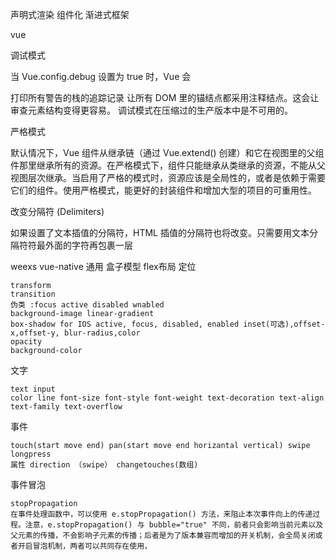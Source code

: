 声明式渲染 组件化  渐进式框架

vue

调试模式

当 Vue.config.debug 设置为 true 时，Vue 会

打印所有警告的栈的追踪记录
让所有 DOM 里的锚结点都采用注释结点。这会让审查元素结构变得更容易。
调试模式在压缩过的生产版本中是不可用的。

严格模式

默认情况下，Vue 组件从继承链（通过 Vue.extend() 创建）和它在视图里的父组件那里继承所有的资源。在严格模式下，组件只能继承从类继承的资源，不能从父视图层次继承。当启用了严格的模式时，资源应该是全局性的，或者是依赖于需要它们的组件。使用严格模式，能更好的封装组件和增加大型的项目的可重用性。

改变分隔符 (Delimiters)

如果设置了文本插值的分隔符，HTML 插值的分隔符也将改变。只需要用文本分隔符符最外面的字符再包裹一层


weexs vue-native
通用
盒子模型
flex布局
定位

	transform
	transition
	伪类 :focus active disabled wnabled
	background-image linear-gradient
	box-shadow for IOS active, focus, disabled, enabled inset(可选),offset-x,offset-y, blur-radius,color
	opacity
	background-color
文字

	text input 
	color line font-size font-style font-weight text-decoration text-align text-family text-overflow

事件

	touch(start move end) pan(start move end horizantal vertical) swipe longpress
	属性 direction （swipe） changetouches(数组)
事件冒泡

	stopPropagation
	在事件处理函数中，可以使用 e.stopPropagation() 方法，来阻止本次事件向上的传递过程。注意，e.stopPropagation() 与 bubble="true" 不同，前者只会影响当前元素以及父元素的传播，不会影响子元素的传播；后者是为了版本兼容而增加的开关机制，会全局关闭或者开启冒泡机制，两者可以共同存在使用，